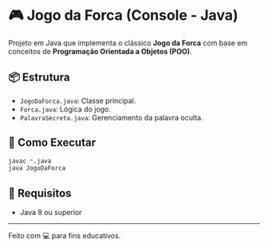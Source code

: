 # 🎮 Jogo da Forca (Console - Java)

Projeto em Java que implementa o clássico **Jogo da Forca** com base em conceitos de **Programação Orientada a Objetos (POO)**.

## 📦 Estrutura
- `JogoDaForca.java`: Classe principal.
- `Forca.java`: Lógica do jogo.
- `PalavraSecreta.java`: Gerenciamento da palavra oculta.

## 🚀 Como Executar

```bash
javac *.java
java JogoDaForca
```

## 🔧 Requisitos
- Java 8 ou superior

---
Feito com 💻 para fins educativos.